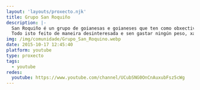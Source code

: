 ```yaml
---
layout: 'layouts/proxecto.njk'
title: Grupo San Roquiño
description: |-
  San Roquiño é un grupo de goianesas e goianeses que ten como obxectivo a elaboración de proxectos cinematográficos tratando sempre de recopilar a historia do noso pobo, tendo en mente, sobre todo, acadar que as novas xeracións de goianeses e goianesas coñezan a historia do seu pobo.
  Todo isto feito de maneira desinteresada e sen gastar ningún peso, xa que cada compoñente do grupo aporta o que estea ó alcance da súa man. Compre destacar que todos estes proxectos non serían posibles sen a inestimable axuda de todo o pobo de Goián.
img: /img/comunidade/Grupo_San_Roquino.webp
date: 2015-10-17 12:45:40
platform: youtube
type: proxecto
tags:
  - youtube
redes:
  youtube: https://www.youtube.com/channel/UCubSNG0OnCnAuxubFsz5cWg
---
```

